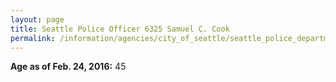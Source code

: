 ```yaml
---
layout: page
title: Seattle Police Officer 6325 Samuel C. Cook
permalink: /information/agencies/city_of_seattle/seattle_police_department/copbook/6325/
---
```


**Age as of Feb. 24, 2016:** 45
